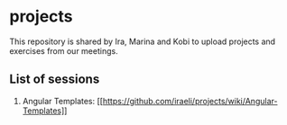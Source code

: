 # projects
This repository is shared by Ira, Marina and Kobi to upload projects and exercises from our meetings.

## List of sessions
1. Angular Templates: [[https://github.com/iraeli/projects/wiki/Angular-Templates]]


